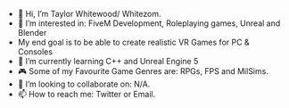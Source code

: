 - 👋 Hi, I’m Taylor Whitewood/ Whitezom.
- 👀 I’m interested in: FiveM Development, Roleplaying games, Unreal and Blender
- My end goal is to be able to create realistic VR Games for PC & Consoles
- 🌱 I’m currently learning C++ and Unreal Engine 5
- 🎮 Some of my Favourite Game Genres are: RPGs, FPS and MilSims.
- 💞️ I’m looking to collaborate on: N/A.
- 📫 How to reach me: Twitter or Email.



